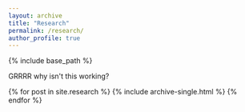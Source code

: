 ```yaml
---
layout: archive
title: "Research"
permalink: /research/
author_profile: true
---
```


{% include base_path %}

GRRRR why isn't this working?

{% for post in site.research %}
  {% include archive-single.html %}
{% endfor %}


